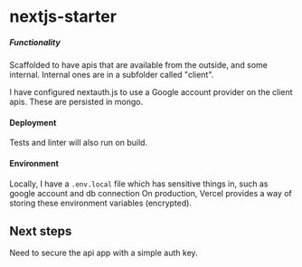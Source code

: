 # nextjs-starter

##### Functionality

Scaffolded to have apis that are available from the outside, and some internal. Internal ones are in a subfolder called "client".

I have configured nextauth.js to use a Google account provider on the client apis. These are persisted in mongo.

#### Deployment

Tests and linter will also run on build.

#### Environment

Locally, I have a `.env.local` file which has sensitive things in, such as google account and db connection
On production, Vercel provides a way of storing these environment variables (encrypted).

## Next steps

Need to secure the api app with a simple auth key.
